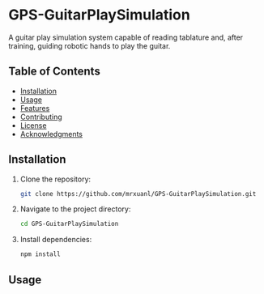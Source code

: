 # GPS-GuitarPlaySimulation

A guitar play simulation system capable of reading tablature and, after training, guiding robotic hands to play the guitar.

## Table of Contents
- [Installation](#installation)
- [Usage](#usage)
- [Features](#features)
- [Contributing](#contributing)
- [License](#license)
- [Acknowledgments](#acknowledgments)

## Installation

1. Clone the repository:
    ```sh
    git clone https://github.com/mrxuanl/GPS-GuitarPlaySimulation.git
    ```
2. Navigate to the project directory:
    ```sh
    cd GPS-GuitarPlaySimulation
    ```
3. Install dependencies:
    ```sh
    npm install
    ```

## Usage


